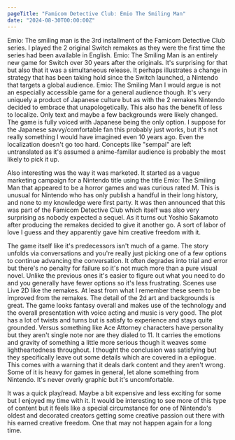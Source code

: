 ```yaml
---
pageTitle: "Famicom Detective Club: Emio The Smiling Man"
date: "2024-08-30T00:00:00Z"
---
```


Emio: The smiling man is the 3rd installment of the Famicom Detective Club series.  I played the 2 original Switch remakes as they were the first time the series had been available in English.  Emio: The Smiling Man is an entirely new game for Switch over 30 years after the originals.  It's surprising for that but also that it was a simultaneous release.  It perhaps illustrates a change in strategy that has been taking hold since the Switch launched, a Nintendo that targets a global audience.  Emio: The Smiling Man I would argue is not an especially accessible game for a general audience though.  It's very uniquely a product of Japanese culture but as with the 2 remakes Nintendo decided to embrace that unapologetically.  This also has the benefit of less to localize.  Only text and maybe a few backgrounds were likely changed.  The game is fully voiced with Japanese being the only option.  I suppose for the Japanese savvy/comfortable fan this probably just works, but it's not really something I would have imagined even 10 years ago.  Even the localization doesn't go too hard.  Concepts like "sempai" are left untranslated as it's assumed a anime-familar audience is probably the most likely to pick it up.

Also interesting was the way it was marketed.  It started as a vague marketing campaign for a Nintendo title using the title Emio: The Smiling Man that appeared to be a horror games and was curious rated M.  This is unusual for Nintendo who has only publish a handful in their long history, and none to my knowledge were first party.  It was then announced that this was part of the Famicom Detective Club which itself was also very surprising as nobody expected a sequel.  As it turns out Yoshio Sakamoto after producing the remakes decided to give it another go.  A sort of labor of love I guess and they apparently gave him creative freedom with it.

The game itself like it's predecessors isn't much of a game.   The story unfolds via conversations and you're really just picking one of a few options to continue advancing the conversation.  It often degrades into trial and error but there's no penalty for failure so it's not much more than a pure visual novel.  Unlike the previous ones it's easier to figure out what you need to do and you generally have fewer options so it's less frustrating.  Scenes use Live 2D like the remakes.  At least from what I remember these seem to be improved from the remakes.  The detail of the 2d art and backgrounds is great.  The game looks fantasy overall and makes use of the technology and the overall presentation with voice acting and music is very good.  The plot has a lot of twists and turns but is satisfy to experience and stays quite grounded.  Versus something like Ace Attorney characters have personality but they aren't single note nor are they dialed to 11.  It carries the emotions and gravity of something a little more serious though it weaves some lightheartedness throughout.  I thought the conclusion was satisfying but they specifically leave out some details which are covered in a epilogue.  This comes with a warning that it deals dark content and they aren't wrong.  Some of it is heavy for games in general, let alone something from Nintendo.  It's never overly graphic but it's uncomfortable.

It was a quick play/read.  Maybe a bit expensive and less exciting for some but I enjoyed my time with it.  It would be interesting to see more of this type of content but it feels like a special circumstance for one of Nintendo's oldest and decorated creators getting some creative passion out there with his earned creative freedom.  One that may not happen again for a long time.